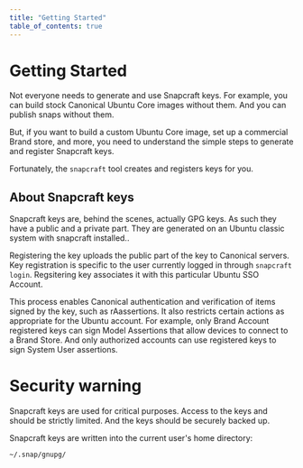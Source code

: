```yaml
---
title: "Getting Started"
table_of_contents: true
---
```


# Getting Started

Not everyone needs to generate and use Snapcraft keys. For example, you can build stock Canonical Ubuntu Core images without them. And you can publish snaps without them.

But, if you want to build a custom Ubuntu Core image, set up a commercial Brand store, and more, you need to understand the simple steps to generate and register Snapcraft keys.

Fortunately, the ```snapcraft``` tool creates and registers keys for you. 

## About Snapcraft keys

Snapcraft keys are, behind the scenes, actually GPG keys. As such they have a public and a private part. They are generated on an Ubuntu classic system with snapcraft installed..  

Registering the key uploads the public part of the key to Canonical servers. Key registration is specific to the user currently logged in through ```snapcraft login```. Regsitering key associates it with this particular Ubuntu SSO Account. 

This process enables Canonical authentication and verification of items signed by the key, such as rAassertions. It also restricts certain actions as appropriate for the Ubuntu account. For example, only Brand Account registered keys can sign Model Assertions that allow devices to connect to a Brand Store. And only authorized accounts can use registered keys to sign System User assertions. 

# Security warning

Snapcraft keys are used for critical purposes. Access to the keys and should be strictly limited. And the keys should be securely backed up. 

Snapcraft keys are written into the current user's home directory:

```bash
~/.snap/gnupg/
```
